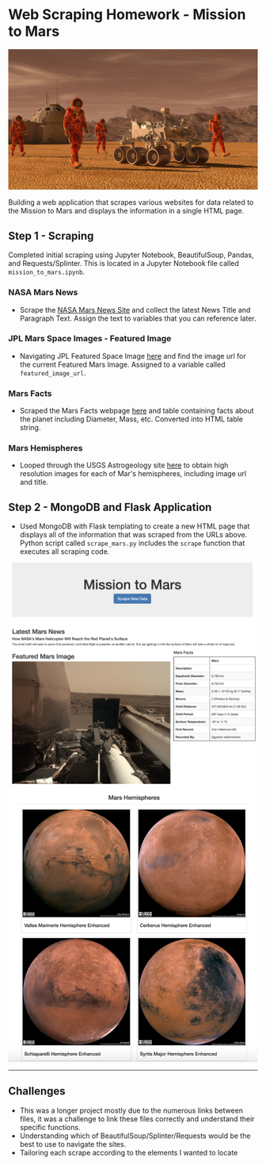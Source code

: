 # Web Scraping Homework - Mission to Mars

![mission_to_mars](Images/mission_to_mars.png)

Building a web application that scrapes various websites for data related to the Mission to Mars and displays the information in a single HTML page. 


## Step 1 - Scraping

Completed initial scraping using Jupyter Notebook, BeautifulSoup, Pandas, and Requests/Splinter. This is located in a Jupyter Notebook file called `mission_to_mars.ipynb`.

### NASA Mars News

* Scrape the [NASA Mars News Site](https://mars.nasa.gov/news/) and collect the latest News Title and Paragraph Text. Assign the text to variables that you can reference later.

### JPL Mars Space Images - Featured Image

* Navigating JPL Featured Space Image [here](https://www.jpl.nasa.gov/spaceimages/?search=&category=Mars) and find the image url for the current Featured Mars Image. Assigned to  a variable called `featured_image_url`.

### Mars Facts

* Scraped the Mars Facts webpage [here](https://space-facts.com/mars/) and table containing facts about the planet including Diameter, Mass, etc. Converted into HTML table string.

### Mars Hemispheres

* Looped through the USGS Astrogeology site [here](https://astrogeology.usgs.gov/search/results?q=hemisphere+enhanced&k1=target&v1=Mars) to obtain high resolution images for each of Mar's hemispheres, including image url and title.


## Step 2 - MongoDB and Flask Application

* Used MongoDB with Flask templating to create a new HTML page that displays all of the information that was scraped from the URLs above. Python script called `scrape_mars.py` includes the `scrape` function that executes all scraping code. 

![final_app_part1.png](Images/final_app_part1.png)
![final_app_part2.png](Images/final_app_part2.png)

- - -

## Challenges
* This was a longer project mostly due to the numerous links between files, it was a challenge to link these files correctly and understand their specific functions. 
* Understanding which of BeautifulSoup/Splinter/Requests would be the best to use to navigate the sites. 
* Tailoring each scrape according to the elements I wanted to locate

